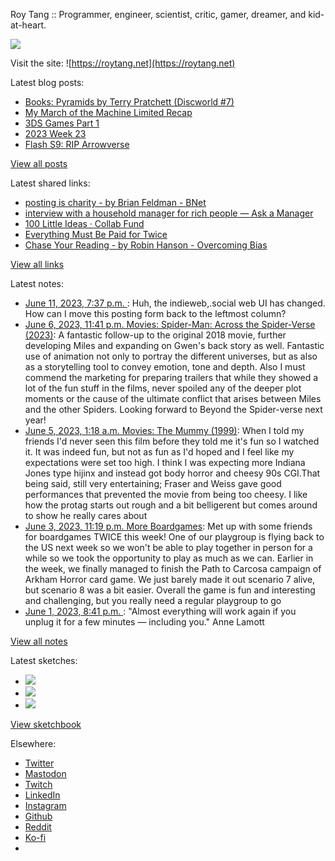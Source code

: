 Roy Tang :: Programmer, engineer, scientist, critic, gamer, dreamer, and kid-at-heart.

![](https://roytang.net/static/img/profile.jpg)

Visit the site: ![https://roytang.net](https://roytang.net)

Latest blog posts:

- [Books: Pyramids by Terry Pratchett (Discworld #7)](https://roytang.net/2023/06/pyramids/)
- [My March of the Machine Limited Recap](https://roytang.net/2023/06/mtgmom-limited-recap/)
- [3DS Games Part 1](https://roytang.net/2023/06/3ds-games/)
- [2023 Week 23](https://roytang.net/2023/06/2023-week-23/)
- [Flash S9: RIP Arrowverse](https://roytang.net/2023/06/rip-arrowverse/)

[View all posts](https://roytang.net/blog)

Latest shared links:

- [posting is charity - by Brian Feldman - BNet](https://roytang.net/2023/06/5cb6dbe0d01f22d2bf6d365847600292/)
- [interview with a household manager for rich people — Ask a Manager](https://roytang.net/2023/06/983c6f3c660c78ec15c82f1b9f5e8b4a/)
- [100 Little Ideas · Collab Fund](https://roytang.net/2023/06/2defcae7d10b3bae3fe805fdd0142b70/)
- [Everything Must Be Paid for Twice](https://roytang.net/2023/06/be76697ec7170ae16147abc5a7802144/)
- [Chase Your Reading - by Robin Hanson - Overcoming Bias](https://roytang.net/2023/06/9d64922878a8671a5b803a6562d6fb7b/)

[View all links](https://roytang.net/links)

Latest notes:

- [June 11, 2023, 7:37 p.m. ](https://roytang.net/2023/06/110525378489097432/): Huh, the indieweb,.social web UI has changed. How can I move this posting form back to the leftmost column?
- [June 6, 2023, 11:41 p.m. Movies: Spider-Man: Across the Spider-Verse (2023)](https://roytang.net/2023/06/spider-man-across-the-spider-verse-2023/): A fantastic follow-up to the original 2018 movie, further developing Miles and expanding on Gwen&#x27;s back story as well. Fantastic use of animation not only to portray the different universes, but as also as a storytelling tool to convey emotion, tone and depth. Also I must commend the marketing for preparing trailers that while they showed a lot of the fun stuff in the films, never spoiled any of the deeper plot moments or the cause of the ultimate conflict that arises between Miles and the other Spiders. Looking forward to Beyond the Spider-verse next year!
- [June 5, 2023, 1:18 a.m. Movies: The Mummy (1999)](https://roytang.net/2023/06/the-mummy-1999/): When I told my friends I&#x27;d never seen this film before they told me it&#x27;s fun so I watched it. It was indeed fun, but not as fun as I&#x27;d hoped and I feel like my expectations were set too high. I think I was expecting more Indiana Jones type hijinx and instead got body horror and cheesy 90s CGI.That being said, still very entertaining; Fraser and Weiss gave good performances that prevented the movie from being too cheesy. I like how the protag starts out rough and a bit belligerent but comes around to show he really cares about
- [June 3, 2023, 11:19 p.m. More Boardgames](https://roytang.net/2023/06/boardgames/): Met up with some friends for boardgames TWICE this week! One of our playgroup is flying back to the US next week so we won&#x27;t be able to play together in person for a while so we took the opportunity to play as much as we can. Earlier in the week, we finally managed to finish the Path to Carcosa campaign of Arkham Horror card game. We just barely made it out scenario 7 alive, but scenario 8 was a bit easier. Overall the game is fun and interesting and challenging, but you really need a regular playgroup to go
- [June 1, 2023, 8:41 p.m. ](https://roytang.net/2023/06/19c955ad22a67fda8f9e722d8a4547b2/): &quot;Almost everything will work again if you unplug it for a few minutes — including you.&quot; Anne Lamott

[View all notes](https://roytang.net/notes)

Latest sketches:


- ![](https://roytang.net/media/cache/3c/da/3cda657c471879c3cfa81b898b810cd6.jpg)
- ![](https://roytang.net/media/cache/a2/60/a260eacc913ee7c542024b154923702f.jpg)
- ![](https://roytang.net/media/cache/e0/88/e0888b7f7a1e342aba8cced2a0784cc4.jpg)

[View sketchbook](https://roytang.net/albums/sketchbook)


Elsewhere:

- [Twitter](https://twitter.com/roytang)
- [Mastodon](https://indieweb.social/@roytang)
- [Twitch](https://twitch.tv/twitchyroy)
- [LinkedIn](https://www.linkedin.com/in/roytang)
- [Instagram](https://instagram.com/roytang0400)
- [Github](https://github.com/roytang)
- [Reddit](https://reddit.com/u/hungryroy)
- [Ko-fi](https://ko-fi.com/roytang)
- [](mailto:hello@roytang.net)